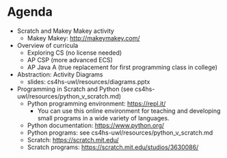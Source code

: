 Agenda
=======

 - Scratch and Makey Makey activity
    - Makey Makey: http://makeymakey.com/
 - Overview of curricula
    - Exploring CS (no license needed)
    - AP CSP (more advanced ECS)
    - AP Java A (true replacement for first programming class in college)
 - Abstraction: Activity Diagrams
    - slides: cs4hs-uwl/resources/diagrams.pptx
 - Programming in Scratch and Python (see cs4hs-uwl/resources/python_v_scratch.md)
    - Python programming environment: https://repl.it/
       - You can use this online environment for teaching and developing small programs in a wide variety of languages.
    - Python documentation: https://www.python.org/
    - Python programs: see cs4hs-uwl/resources/python_v_scratch.md
    - Scratch: https://scratch.mit.edu/
    - Scratch programs: https://scratch.mit.edu/studios/3630086/
